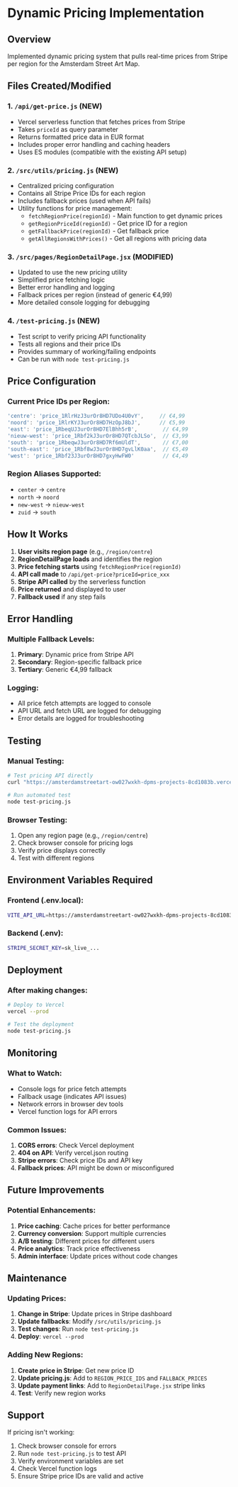 # Dynamic Pricing Implementation

## Overview
Implemented dynamic pricing system that pulls real-time prices from Stripe per region for the Amsterdam Street Art Map.

## Files Created/Modified

### 1. `/api/get-price.js` (NEW)
- Vercel serverless function that fetches prices from Stripe
- Takes `priceId` as query parameter
- Returns formatted price data in EUR format
- Includes proper error handling and caching headers
- Uses ES modules (compatible with the existing API setup)

### 2. `/src/utils/pricing.js` (NEW)
- Centralized pricing configuration
- Contains all Stripe Price IDs for each region
- Includes fallback prices (used when API fails)
- Utility functions for price management:
  - `fetchRegionPrice(regionId)` - Main function to get dynamic prices
  - `getRegionPriceId(regionId)` - Get price ID for a region
  - `getFallbackPrice(regionId)` - Get fallback price
  - `getAllRegionsWithPrices()` - Get all regions with pricing data

### 3. `/src/pages/RegionDetailPage.jsx` (MODIFIED)
- Updated to use the new pricing utility
- Simplified price fetching logic
- Better error handling and logging
- Fallback prices per region (instead of generic €4,99)
- More detailed console logging for debugging

### 4. `/test-pricing.js` (NEW)
- Test script to verify pricing API functionality
- Tests all regions and their price IDs
- Provides summary of working/failing endpoints
- Can be run with `node test-pricing.js`

## Price Configuration

### Current Price IDs per Region:
```javascript
'centre': 'price_1RlrHzJ3urOr8HD7UDo4U0vY',     // €4,99
'noord': 'price_1RlrKYJ3urOr8HD7HzOpJ8bJ',      // €5,99
'east': 'price_1RbeqUJ3urOr8HD7ElBhh5rB',        // €4,99
'nieuw-west': 'price_1Rbf2kJ3urOr8HD7QTcbJLSo',  // €3,99
'south': 'price_1RbeqwJ3urOr8HD7Rf6mUldT',       // €7,00
'south-east': 'price_1Rbf8wJ3urOr8HD7gvLlK0aa',  // €5,49
'west': 'price_1Rbf23J3urOr8HD7gxyHwFW0'         // €4,49
```

### Region Aliases Supported:
- `center` → `centre`
- `north` → `noord`
- `new-west` → `nieuw-west`
- `zuid` → `south`

## How It Works

1. **User visits region page** (e.g., `/region/centre`)
2. **RegionDetailPage loads** and identifies the region
3. **Price fetching starts** using `fetchRegionPrice(regionId)`
4. **API call made** to `/api/get-price?priceId=price_xxx`
5. **Stripe API called** by the serverless function
6. **Price returned** and displayed to user
7. **Fallback used** if any step fails

## Error Handling

### Multiple Fallback Levels:
1. **Primary**: Dynamic price from Stripe API
2. **Secondary**: Region-specific fallback price
3. **Tertiary**: Generic €4,99 fallback

### Logging:
- All price fetch attempts are logged to console
- API URL and fetch URL are logged for debugging
- Error details are logged for troubleshooting

## Testing

### Manual Testing:
```bash
# Test pricing API directly
curl "https://amsterdamstreetart-ow027wxkh-dpms-projects-8cd1083b.vercel.app/api/get-price?priceId=price_1RlrHzJ3urOr8HD7UDo4U0vY"

# Run automated test
node test-pricing.js
```

### Browser Testing:
1. Open any region page (e.g., `/region/centre`)
2. Check browser console for pricing logs
3. Verify price displays correctly
4. Test with different regions

## Environment Variables Required

### Frontend (.env.local):
```bash
VITE_API_URL=https://amsterdamstreetart-ow027wxkh-dpms-projects-8cd1083b.vercel.app/api
```

### Backend (.env):
```bash
STRIPE_SECRET_KEY=sk_live_...
```

## Deployment

### After making changes:
```bash
# Deploy to Vercel
vercel --prod

# Test the deployment
node test-pricing.js
```

## Monitoring

### What to Watch:
- Console logs for price fetch attempts
- Fallback usage (indicates API issues)
- Network errors in browser dev tools
- Vercel function logs for API errors

### Common Issues:
1. **CORS errors**: Check Vercel deployment
2. **404 on API**: Verify vercel.json routing
3. **Stripe errors**: Check price IDs and API key
4. **Fallback prices**: API might be down or misconfigured

## Future Improvements

### Potential Enhancements:
1. **Price caching**: Cache prices for better performance
2. **Currency conversion**: Support multiple currencies
3. **A/B testing**: Different prices for different users
4. **Price analytics**: Track price effectiveness
5. **Admin interface**: Update prices without code changes

## Maintenance

### Updating Prices:
1. **Change in Stripe**: Update prices in Stripe dashboard
2. **Update fallbacks**: Modify `/src/utils/pricing.js`
3. **Test changes**: Run `node test-pricing.js`
4. **Deploy**: `vercel --prod`

### Adding New Regions:
1. **Create price in Stripe**: Get new price ID
2. **Update pricing.js**: Add to `REGION_PRICE_IDS` and `FALLBACK_PRICES`
3. **Update payment links**: Add to `RegionDetailPage.jsx` stripe links
4. **Test**: Verify new region works

## Support

If pricing isn't working:
1. Check browser console for errors
2. Run `node test-pricing.js` to test API
3. Verify environment variables are set
4. Check Vercel function logs
5. Ensure Stripe price IDs are valid and active
